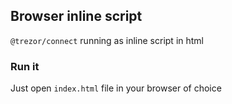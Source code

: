 ## Browser inline script

`@trezor/connect` running as inline script in html

### Run it

Just open `index.html` file in your browser of choice
